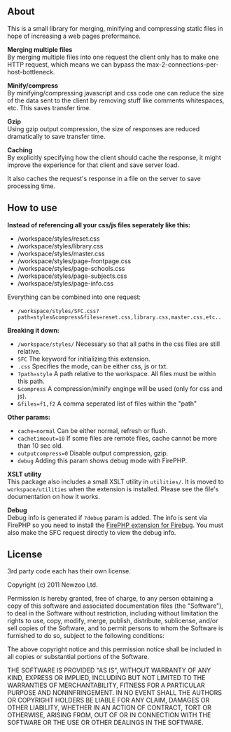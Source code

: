 
## About

This is a small library for merging, minifying and compressing static files in hope of increasing
a web pages preformance.

**Merging multiple files**  
By merging multiple files into one request the client only has to make one HTTP request, which
means we can bypass the max-2-connections-per-host-bottleneck.

**Minify/compress**  
By minifying/compressing javascript and css code one can reduce the size of the data sent to the
client by removing stuff like comments whitespaces, etc. This saves transfer time.

**Gzip**  
Using gzip output compression, the size of responses are reduced dramatically to save transfer time.

**Caching**  
By explicitly specifying how the client should cache the response, it might improve the experience
for that client and save server load.

It also caches the request's response in a file on the server to save processing time.


## How to use
  
**Instead of referencing all your css/js files seperately like this:**

- /workspace/styles/reset.css
- /workspace/styles/library.css
- /workspace/styles/master.css
- /workspace/styles/page-frontpage.css
- /workspace/styles/page-schools.css
- /workspace/styles/page-subjects.css
- /workspace/styles/page-info.css

Everything can be combined into one request:

- `/workspace/styles/SFC.css?path=styles&compress&files=reset.css,library.css,master.css,etc..`
  
**Breaking it down:**

- `/workspace/styles/`    Necessary so that all paths in the css files are still relative.
- `SFC`                   The keyword for initializing this extension.
- `.css`                  Specifies the mode, can be either css, js or txt.
- `?path=style`           A path relative to the workspace. All files must be within this path.
- `&compress`             A compression/minify enginge will be used (only for css and js).
- `&files=f1,f2`          A comma seperated list of files within the "path"
  
**Other params:**

- `cache=normal`          Can be either normal, refresh or flush.
- `cachetimeout=10`       If some files are remote files, cache cannot be more than 10 sec old.
- `outputcompress=0`      Disable output compression, gzip.
- `debug`                 Adding this param shows debug mode with FirePHP.


**XSLT utility**  
This package also includes a small XSLT utility in `utilities/`. It is moved to `workspace/utilities`
when the extension is installed. Please see the file's documentation on how it works.


**Debug**  
Debug info is generated if `?debug` param is added. The info is sent via FirePHP so you need to
install the [FirePHP extension for Firebug][1]. You must also make the SFC request directly to view
the debug info.


## License

3rd party code each has their own license.
 

Copyright (c) 2011 Newzoo Ltd.

Permission is hereby granted, free of charge, to any person obtaining a copy of this
software and associated documentation files (the "Software"), to deal in the Software
without restriction, including without limitation the rights to use, copy, modify, merge,
publish, distribute, sublicense, and/or sell copies of the Software, and to permit persons
to whom the Software is furnished to do so, subject to the following conditions:

The above copyright notice and this permission notice shall be included in all copies or
substantial portions of the Software.

THE SOFTWARE IS PROVIDED "AS IS", WITHOUT WARRANTY OF ANY KIND, EXPRESS OR IMPLIED,
INCLUDING BUT NOT LIMITED TO THE WARRANTIES OF MERCHANTABILITY, FITNESS FOR A PARTICULAR
PURPOSE AND NONINFRINGEMENT. IN NO EVENT SHALL THE AUTHORS OR COPYRIGHT HOLDERS BE LIABLE
FOR ANY CLAIM, DAMAGES OR OTHER LIABILITY, WHETHER IN AN ACTION OF CONTRACT, TORT OR
OTHERWISE, ARISING FROM, OUT OF OR IN CONNECTION WITH THE SOFTWARE OR THE USE OR OTHER
DEALINGS IN THE SOFTWARE.


  [1]: http://www.firephp.org/